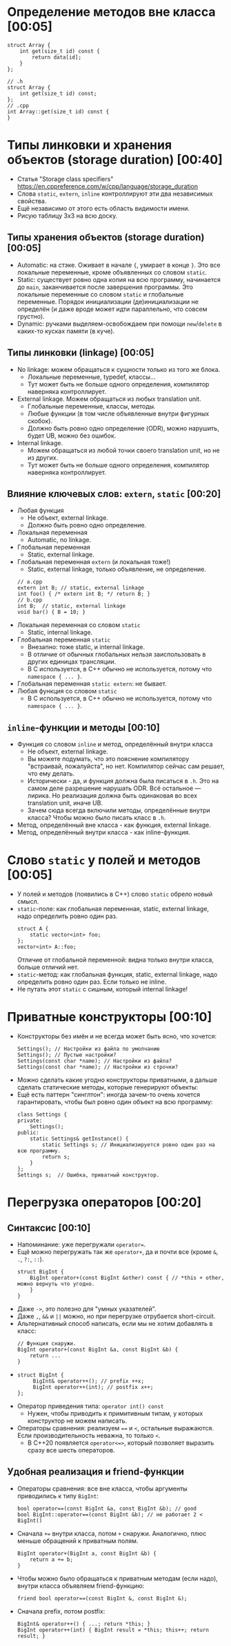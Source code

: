 # Определение методов вне класса [00:05]
```
struct Array {
    int get(size_t id) const {
        return data[id];
    }
};
```

```
// .h
struct Array {
    int get(size_t id) const;
};
// .cpp
int Array::get(size_t id) const {
}
```

# Типы линковки и хранения объектов (storage duration) [00:40]
* Статья "Storage class specifiers" https://en.cppreference.com/w/cpp/language/storage_duration
* Слова `static`, `extern`, `inline` контроллируют эти два независимых свойства.
* Ещё независимо от этого есть область видимости имени.
* Рисую таблицу 3x3 на всю доску.

## Типы хранения объектов (storage duration) [00:05]
* Automatic: на стэке.
  Оживает в начале `{`, умирает в конце `}`.
  Это все локальные переменные, кроме объявленных со словом `static`.
* Static: существует ровно одна копия на всю программу,
  начинается до `main`, заканчивается после завершения программы.
  Это локальные переменные со словом `static` и глобальные переменные.
  Порядок инициализации (де)инициализации не определён (и даже
  вроде может идти параллельно, что совсем грустно).
* Dynamic: ручками выделяем-освобождаем при помощи `new`/`delete`
  в каких-то кусках памяти (в куче).

## Типы линковки (linkage) [00:05]
* No linkage: можем обращаться к сущности только из того же блока.
  * Локальные переменные, typedef, классы...
  * Тут может быть не больше одного определения, компилятор наверняка контроллирует.
* External linkage. 
  Можем обращаться из любых translation unit.
  * Глобальные переменные, классы, методы.
  * Любые функции (в том числе объявленные внутри фигурных скобок).
  * Должно быть ровно одно определение (ODR), можно нарушить, будет UB, можно без ошибок.
* Internal linkage.
  * Можем обращаться из любой точки своего translation unit, но не из других.
  * Тут может быть не больше одного определения, компилятор наверняка контроллирует.

## Влияние ключевых слов: `extern`, `static` [00:20]
* Любая функция
  * Не объект, external linkage.
  * Должно быть ровно одно определение.
* Локальная переменная
  * Automatic, no linkage.
* Глобальная переменная
  * Static, external linkage.
* Глобальная переменная `extern` (и локальная тоже!)
  * Static, external linkage, только объявление, не определение.
  ```
  // a.cpp
  extern int B; // static, external linkage
  int foo() { /* extern int B; */ return B; }
  // b.cpp
  int B;  // static, external linkage
  void bar() { B = 10; }
  ```
* Локальная переменная со словом `static`
  * Static, internal linkage.
* Глобальная переменная `static`
  * Внезапно: тоже static, и internal linkage.
  * В отличие от обычных глобальных нельзя заиспользовать в других единицах трансляции.
  * В C используется, в С++ обычно не используется, потому что `namespace { ... }`.
* Глобальная переменная `static extern`: не бывает.
* Любая функция со словом `static`
  * В C используется, в С++ обычно не используется, потому что `namespace { ... }`.

## `inline`-функции и методы [00:10]
* Функция со словом `inline` и метод, определённый внутри класса
  * Не объект, external linkage.
  * Вы можете подумать, что это пояснение компилятору "встраивай, пожалуйста", но нет.
    Компилятор сейчас сам решает, что ему делать.
  * Исторически - да, и функция должна была писаться в `.h`.
    Это на самом деле разрешение нарушать ODR. Всё остальное — лирика.
    Но реализация должна быть одинаковая во всех translation unit, иначе UB.
  * Зачем сюда всегда включили методы, определённые внутри класса? Чтобы можно было писать класс в `.h`.
* Метод, определённый вне класса - как функция, external linkage.
* Метод, определённый внутри класса - как inline-функция.

# Слово `static` у полей и методов [00:05]
* У полей и методов (появились в C++) слово `static` обрело новый смысл.
* `static`-поле: как глобальная переменная, static, external linkage, надо определить ровно один раз.
  ```
  struct A {
      static vector<int> foo;
  };
  vector<int> A::foo;
  ```
  Отличие от глобальной переменной: видна только внутри класса, больше отличий нет.
* `static`-метод: как глобальная функция, static, external linkage, надо определить ровно один раз.
  Если только не inline.
* Не путать этот `static` с сишным, который internal linkage!

# Приватные конструкторы [00:10]
* Конструкторы без имён и не всегда может быть ясно, что хочется:
  ```
  Settings(); // Настройки из файла по умолчанию
  Settings(); // Пустые настройки?
  Settings(const char *name); // Настройки из файла?
  Settings(const char *name); // Настройки из строчки?
  ```
* Можно сделать какие угодно конструкторы приватными, а дальше
  сделать статические методы, которые генерируют объекты:
* Ещё есть паттерн "синглтон": иногда зачем-то очень хочется
  гарантировать, чтобы был ровно один объект на всю программу:
  ```
  class Settings {
  private:
      Settings();
  public:
      static Settings& getInstance() {
          static Settings s; // Инициализируется ровно один раз на всю программу.
          return s;
      }
  };
  Settings s;  // Ошибка, приватный конструктор.
  ```

# Перегрузка операторов [00:20]
## Синтаксис [00:10]
* Напоминание: уже перегружали `operator=`.
* Ещё можно перегружать так же `operator+`, да и почти все (кроме `&`, `.`, `?:`, `::`).
  ```
  struct BigInt {
      BigInt operator+(const BigInt &other) const { // *this + other, можно вернуть что угодно.
      }
  }
  ```
* Даже `->`, это полезно для "умных указателей".
* Даже `,`, `&&` и `||` можно, но при перегрузке отрубается short-circuit.
* Альтернативный способ написать, если мы не хотим добавлять в класс:
  ```
  // Функция снаружи.
  BigInt operator+(const BigInt &a, const BigInt &b) {
      return ...
  }
  ```
* ```
  struct BigInt {
       BigInt& operator++(); // prefix ++x;
       BigInt operator++(int); // postfix x++;
  };
  ```
* Оператор приведения типа: `operator int() const`
  * Нужен, чтобы приводить к примитивным типам, у которых конструктор не можем написать.
* Операторы сравнения: реализуем `==` и `<`, остальные выражаются.
  Если производительность неважна, то только `<`.
  * В C++20 появляется `operator<=>`, который позволяет выразить сразу все шесть операторов.

## Удобная реализация и friend-функции
* Операторы сравнения: все вне класса, чтобы аргументы приводились к типу `BigInt`:
  ```
  bool operator==(const BigInt &a, const BigInt &b); // good
  bool BigInt::operator==(const BigInt &b); // не работает 2 < BigInt()
  ```
* Сначала `+=` внутри класса, потом `+` снаружи.
  Аналогично, плюс меньше обращений к приватным полям.
  ```
  BigInt operator+(BigInt a, const BigInt &b) {
      return a += b;
  }
  ```
* Чтобы можно было обращаться к приватным методам (если надо), внутри класса объявляем friend-функцию:
  ```
  friend bool operator==(const BigInt &, const BigInt &);
  ```
* Сначала prefix, потом postfix:
  ```
  BigInt& operator++() { ...; return *this; }
  BigInt operator++(int) { BigInt result = *this; this++; return result; }
  ```

